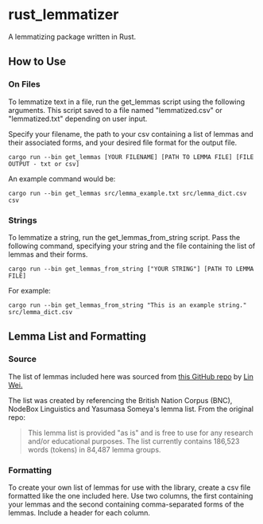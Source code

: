 # rust_lemmatizer
A lemmatizing package written in Rust.

## How to Use
### On Files
To lemmatize text in a file, run the get_lemmas script using the following arguments. This script saved to a file named "lemmatized.csv" or "lemmatized.txt" depending on user input.

Specify your filename, the path to your csv containing a list of lemmas and their associated forms, and your desired file format for the output file.
```
cargo run --bin get_lemmas [YOUR FILENAME] [PATH TO LEMMA FILE] [FILE OUTPUT - txt or csv]
```
An example command would be:
```
cargo run --bin get_lemmas src/lemma_example.txt src/lemma_dict.csv csv 
```

### Strings
To lemmatize a string, run the get_lemmas_from_string script. Pass the following command, specifying your string and the file containing the list of lemmas and their forms.
```
cargo run --bin get_lemmas_from_string ["YOUR STRING"] [PATH TO LEMMA FILE]
```
For example:
```
cargo run --bin get_lemmas_from_string "This is an example string." src/lemma_dict.csv
```

## Lemma List and Formatting
### Source
The list of lemmas included here was sourced from [this GitHub repo](https://github.com/skywind3000/lemma.en) by [Lin Wei.](https://github.com/skywind3000) 

The list was created by referencing the British Nation Corpus (BNC), NodeBox Linguistics and Yasumasa Someya's lemma list.
From the original repo:
>This lemma list is provided "as is" and is free to use for any research and/or educational purposes. The list currently contains 186,523 words (tokens) in 84,487 lemma groups.

### Formatting
To create your own list of lemmas for use with the library, create a csv file formatted like the one included here. Use two columns, the first containing your lemmas and the second containing comma-separated forms of the lemmas. Include a header for each column.


